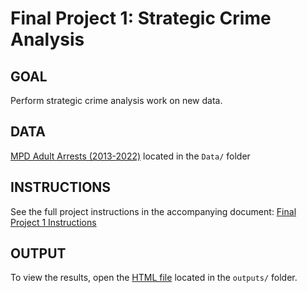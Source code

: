 # Final Project 1: Strategic Crime Analysis

## GOAL
Perform strategic crime analysis work on new data.

## DATA
[MPD Adult Arrests (2013-2022)](https://mpdc.dc.gov/publication/mpd-adult-arrests-2013-2024) located in the `Data/` folder

## INSTRUCTIONS
See the full project instructions in the accompanying document: [Final Project 1 Instructions](instructions)

## OUTPUT
To view the results, open the [HTML file](outputs/FinalProject1.html) located in the `outputs/` folder.
